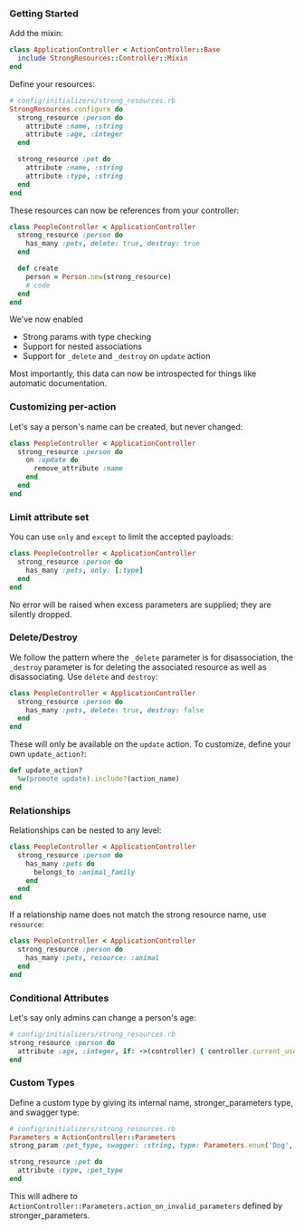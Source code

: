 ### Getting Started

Add the mixin:

```ruby
class ApplicationController < ActionController::Base
  include StrongResources::Controller::Mixin
end
```

Define your resources:

```ruby
# config/initializers/strong_resources.rb
StrongResources.configure do
  strong_resource :person do
    attribute :name, :string
    attribute :age, :integer
  end

  strong_resource :pet do
    attribute :name, :string
    attribute :type, :string
  end
end
```

These resources can now be references from your controller:

```ruby
class PeopleController < ApplicationController
  strong_resource :person do
    has_many :pets, delete: true, destroy: true
  end

  def create
    person = Person.new(strong_resource)
    # code
  end
end
```

We've now enabled

* Strong params with type checking
* Support for nested associations
* Support for `_delete` and `_destroy` on `update` action

Most importantly, this data can now be introspected for things like automatic documentation.

### Customizing per-action

Let's say a person's name can be created, but never changed:

```ruby
class PeopleController < ApplicationController
  strong_resource :person do
    on :update do
      remove_attribute :name
    end
  end
end
```

### Limit attribute set

You can use `only` and `except` to limit the accepted payloads:

```ruby
class PeopleController < ApplicationController
  strong_resource :person do
    has_many :pets, only: [:type]
  end
end
```

No error will be raised when excess parameters are supplied; they are silently dropped.

### Delete/Destroy

We follow the pattern where the `_delete` parameter is for disassociation, the `_destroy` parameter is for deleting the associated resource as well as disassociating. Use `delete` and `destroy`:

```ruby
class PeopleController < ApplicationController
  strong_resource :person do
    has_many :pets, delete: true, destroy: false
  end
end
```

These will only be available on the `update` action. To customize, define your own `update_action?`:

```ruby
def update_action?
  %w(promote update).include?(action_name)
end
```

### Relationships

Relationships can be nested to any level:

```ruby
class PeopleController < ApplicationController
  strong_resource :person do
    has_many :pets do
      belongs_to :animal_family
    end
  end
end
```

If a relationship name does not match the strong resource name, use `resource`:

```ruby
class PeopleController < ApplicationController
  strong_resource :person do
    has_many :pets, resource: :animal
  end
end
```

### Conditional Attributes

Let's say only admins can change a person's age:

```ruby
# config/initializers/strong_resources.rb
strong_resource :person do
  attribute :age, :integer, if: ->(controller) { controller.current_user.admin? }
end
```

### Custom Types

Define a custom type by giving its internal name, stronger_parameters type, and swagger type:

```ruby
# config/initializers/strong_resources.rb
Parameters = ActionController::Parameters
strong_param :pet_type, swagger: :string, type: Parameters.enum('Dog', 'Cat')

strong_resource :pet do
  attribute :type, :pet_type
end
```

This will adhere to `ActionController::Parameters.action_on_invalid_parameters` defined by stronger_parameters.